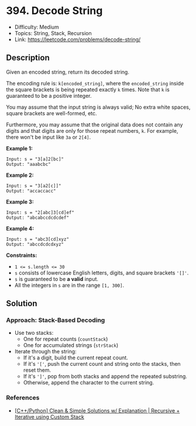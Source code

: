 # 394. Decode String

- Difficulty: Medium
- Topics: String, Stack, Recursion
- Link: https://leetcode.com/problems/decode-string/

## Description

Given an encoded string, return its decoded string.

The encoding rule is: `k[encoded_string]`, where the `encoded_string` inside the square brackets is being repeated exactly `k` times. Note that `k` is guaranteed to be a positive integer.

You may assume that the input string is always valid; No extra white spaces, square brackets are well-formed, etc.

Furthermore, you may assume that the original data does not contain any digits and that digits are only for those repeat numbers, `k`. For example, there won't be input like `3a` or `2[4]`.

**Example 1:**

```
Input: s = "3[a]2[bc]"
Output: "aaabcbc"
```

**Example 2:**

```
Input: s = "3[a2[c]]"
Output: "accaccacc"
```

**Example 3:**

```
Input: s = "2[abc]3[cd]ef"
Output: "abcabccdcdcdef"
```

**Example 4:**

```
Input: s = "abc3[cd]xyz"
Output: "abccdcdcdxyz"
```

**Constraints:**

- `1 <= s.length <= 30`
- `s` consists of lowercase English letters, digits, and square brackets `'[]'`.
- `s` is guaranteed to be **a valid** input.
- All the integers in `s` are in the range `[1, 300]`.

## Solution

### Approach: Stack-Based Decoding

- Use two stacks:
  - One for repeat counts (`countStack`)
  - One for accumulated strings (`strStack`)
- Iterate through the string:
  - If it's a digit, build the current repeat count.
  - If it's `'['`, push the current count and string onto the stacks, then reset them.
  - If it's `']'`, pop from both stacks and append the repeated substring.
  - Otherwise, append the character to the current string.

### References

- [[C++/Python] Clean & Simple Solutions w/ Explanation | Recursive + Iterative using Custom Stack](https://leetcode.com/problems/decode-string/solutions/1635464/c-python-clean-simple-solutions-w-explanation-recursive-iterative-using-custom-stack/)
